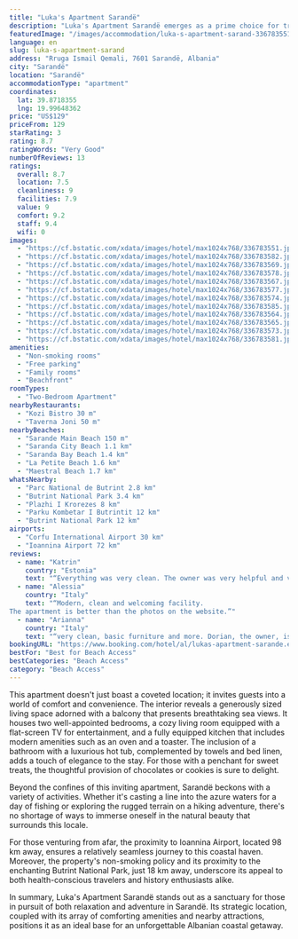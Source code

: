 ```yaml
---
title: "Luka's Apartment Sarandë"
description: "Luka's Apartment Sarandë emerges as a prime choice for travelers seeking a serene beachfront escape in the heart of Sarandë."
featuredImage: "/images/accommodation/luka-s-apartment-sarand-336783551.jpg"
language: en
slug: luka-s-apartment-sarand
address: "Rruga Ismail Qemali, 7601 Sarandë, Albania"
city: "Sarandë"
location: "Sarandë"
accommodationType: "apartment"
coordinates:
  lat: 39.8718355
  lng: 19.99648362
price: "US$129"
priceFrom: 129
starRating: 3
rating: 8.7
ratingWords: "Very Good"
numberOfReviews: 13
ratings:
  overall: 8.7
  location: 7.5
  cleanliness: 9
  facilities: 7.9
  value: 9
  comfort: 9.2
  staff: 9.4
  wifi: 0
images:
  - "https://cf.bstatic.com/xdata/images/hotel/max1024x768/336783551.jpg?k=42a775669a29b8a765a2b59d49c88a0af16c211d61beb27364b9581328afb566&o=&hp=1"
  - "https://cf.bstatic.com/xdata/images/hotel/max1024x768/336783582.jpg?k=a1f543bef11003ff738cd1fb12f3fcb714243186ba1734ce263fd3d2ada023a0&o=&hp=1"
  - "https://cf.bstatic.com/xdata/images/hotel/max1024x768/336783569.jpg?k=3e7271a55e094c20c970089aece247774389f4f8dabefed2d434748a3e27ec03&o=&hp=1"
  - "https://cf.bstatic.com/xdata/images/hotel/max1024x768/336783578.jpg?k=2819c0a8b69a380d4d9182cd93a3564a5eb718d667aede0cf1975686b06fc17c&o=&hp=1"
  - "https://cf.bstatic.com/xdata/images/hotel/max1024x768/336783567.jpg?k=33f5e4bba47c3d045aaeb76765b4f6fb53381c2ff1b3c73591c1a7867efb7d53&o=&hp=1"
  - "https://cf.bstatic.com/xdata/images/hotel/max1024x768/336783577.jpg?k=5720d583244aef216af6dcafe43222bdb033ab700ab6e3e10e0adb36a7eb7272&o=&hp=1"
  - "https://cf.bstatic.com/xdata/images/hotel/max1024x768/336783574.jpg?k=e48a01ffcb62908307670ad9dfe51a20855204fbac7da7e13bb13b42d3b6a7a2&o=&hp=1"
  - "https://cf.bstatic.com/xdata/images/hotel/max1024x768/336783585.jpg?k=b9bc2aaf3fa68b3cb600df6091dddbb27012d706919e46546ab2cfd919c0df06&o=&hp=1"
  - "https://cf.bstatic.com/xdata/images/hotel/max1024x768/336783564.jpg?k=6703fc0703e12a2c0cb959662492e4c989dc260e46dce05c428fa27cb94cf848&o=&hp=1"
  - "https://cf.bstatic.com/xdata/images/hotel/max1024x768/336783565.jpg?k=2ae25eec0a0e3db9c5761af1f80d7920bde05c9089896808bfe707fc7996feab&o=&hp=1"
  - "https://cf.bstatic.com/xdata/images/hotel/max1024x768/336783573.jpg?k=cd720fbf8b5c497b09f4c69f15cc60796c42e5558ed82497f2c8d644737a0c60&o=&hp=1"
  - "https://cf.bstatic.com/xdata/images/hotel/max1024x768/336783581.jpg?k=ecc17cdd90a4d805a60358afb8126ed3172fe920b5feb6d8fb105c4970703294&o=&hp=1"
amenities:
  - "Non-smoking rooms"
  - "Free parking"
  - "Family rooms"
  - "Beachfront"
roomTypes:
  - "Two-Bedroom Apartment"
nearbyRestaurants:
  - "Kozi Bistro 30 m"
  - "Taverna Joni 50 m"
nearbyBeaches:
  - "Sarande Main Beach 150 m"
  - "Saranda City Beach 1.1 km"
  - "Saranda Bay Beach 1.4 km"
  - "La Petite Beach 1.6 km"
  - "Maestral Beach 1.7 km"
whatsNearby:
  - "Parc National de Butrint 2.8 km"
  - "Butrint National Park 3.4 km"
  - "Plazhi I Krorezes 8 km"
  - "Parku Kombetar I Butrintit 12 km"
  - "Butrint National Park 12 km"
airports:
  - "Corfu International Airport 30 km"
  - "Ioannina Airport 72 km"
reviews:
  - name: "Katrin"
    country: "Estonia"
    text: "“Everything was very clean. The owner was very helpful and very interested in communication and assistance.”"
  - name: "Alessia"
    country: "Italy"
    text: "“Modern, clean and welcoming facility.
The apartment is better than the photos on the website.”"
  - name: "Arianna"
    country: "Italy"
    text: "“very clean, basic furniture and more. Dorian, the owner, is very kind.”"
bookingURL: "https://www.booking.com/hotel/al/lukas-apartment-sarande.en-gb.html?aid=8035640"
bestFor: "Best for Beach Access"
bestCategories: "Beach Access"
category: "Beach Access"
---
```


This apartment doesn't just boast a coveted location; it invites guests into a world of comfort and convenience. The interior reveals a generously sized living space adorned with a balcony that presents breathtaking sea views. It houses two well-appointed bedrooms, a cozy living room equipped with a flat-screen TV for entertainment, and a fully equipped kitchen that includes modern amenities such as an oven and a toaster. The inclusion of a bathroom with a luxurious hot tub, complemented by towels and bed linen, adds a touch of elegance to the stay. For those with a penchant for sweet treats, the thoughtful provision of chocolates or cookies is sure to delight.

Beyond the confines of this inviting apartment, Sarandë beckons with a variety of activities. Whether it's casting a line into the azure waters for a day of fishing or exploring the rugged terrain on a hiking adventure, there's no shortage of ways to immerse oneself in the natural beauty that surrounds this locale.

For those venturing from afar, the proximity to Ioannina Airport, located 98 km away, ensures a relatively seamless journey to this coastal haven. Moreover, the property's non-smoking policy and its proximity to the enchanting Butrint National Park, just 18 km away, underscore its appeal to both health-conscious travelers and history enthusiasts alike.

In summary, Luka's Apartment Sarandë stands out as a sanctuary for those in pursuit of both relaxation and adventure in Sarandë. Its strategic location, coupled with its array of comforting amenities and nearby attractions, positions it as an ideal base for an unforgettable Albanian coastal getaway.